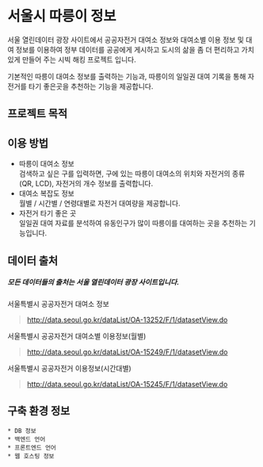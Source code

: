 # 서울시 따릉이 정보
  서울 열린데이터 광장 사이트에서 공공자전거 대여소 정보와 대여소별 이용 정보 및 대여 정보를 이용하여 정부 데이터를 공공에게 게시하고 도시의 삶을 좀 더 편리하고 가치있게 만들어 주는 시빅 해킹 프로젝트 입니다.
 
  기본적인 따릉이 대여소 정보를 출력하는 기능과, 따릉이의 일일권 대여 기록을 통해 자전거를 타기 좋은곳을 추천하는 기능을 제공합니다.

## 프로젝트 목적

## 이용 방법

  * 따릉이 대여소 정보  
       검색하고 싶은 구를 입력하면, 구에 있는 따릉이 대여소의 위치와 자전거의 종류(QR, LCD), 자전거의 개수 정보를 출력합니다.
  * 대여소 복잡도 정보  
       월별 / 시간별 / 연령대별로 자전거 대여량을 제공합니다.
  * 자전거 타기 좋은 곳  
       일일권 대여 자료를 분석하여 유동인구가 많이 따릉이를 대여하는 곳을 추천하는 기능입니다.
      
## 데이터 출처
 ##### 모든 데이터들의 출처는 서울 열린데이터 광장 사이트입니다.
 
 
 서울특별시 공공자전거 대여소 정보
 > http://data.seoul.go.kr/dataList/OA-13252/F/1/datasetView.do
 
 서울특별시 공공자전거 대여소별 이용정보(월별)
 > http://data.seoul.go.kr/dataList/OA-15249/F/1/datasetView.do
 
 서울특별시 공공자전거 이용정보(시간대별)
 > http://data.seoul.go.kr/dataList/OA-15245/F/1/datasetView.do
 
## 구축 환경 정보
    * DB 정보  
    * 백엔드 언어  
    * 프론트엔드 언어  
    * 웹 호스팅 정보  
    
